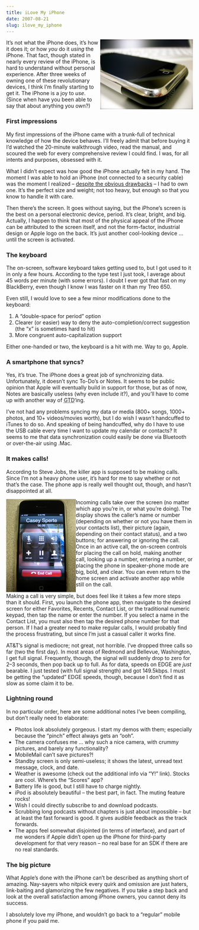 ```yaml
---
title: iLove My iPhone
date: 2007-08-21
slug: ilove_my_iphone
---
```

<p><img src="/assets/img/iphone1.jpg" border="0" height="188" width="250" alt="My iPhone (macro shot)" align="right" />It&#8217;s not what the iPhone does, it&#8217;s how it does it; or how <em>you</em> do it <em>using</em> the iPhone. That fact, though stated in nearly every review of the iPhone, is hard to understand without personal experience. After three weeks of owning one of these revolutionary devices, I think I&#8217;m finally starting to get it. The iPhone is a joy to <em>use</em>. (Since when have you been able to say that about anything you own?)</p>

<h3>First impressions</h3>

<p>My first impressions of the iPhone came with a trunk-full of technical knowledge of how the device behaves. I&#8217;ll freely admit that before buying it I&#8217;d watched the 20-minute walkthrough video, read the manual, and scoured the web for every comprehensive review I could find. I was, for all intents and purposes, obsessed with it.</p>

<p><span class="pullquote">What I didn&#8217;t expect was how good the iPhone actually felt in my hand</span>. The moment I was able to hold an iPhone (not connected to a security cable) was the moment I realized &#8211; <a href="http://seansperte.com/entry/iphone_software_quirks/">despite the obvious drawbacks</a> &#8211; I had to own one. It&#8217;s the perfect size and weight; not too heavy, but enough so that you know to handle it with care.</p>

<p>Then there&#8217;s the screen. It goes without saying, but the iPhone&#8217;s screen is the best on a personal electronic device, period. It&#8217;s clear, bright, and big. Actually, I happen to think that most of the physical appeal of the iPhone can be attributed to the screen itself, and not the form-factor, industrial design or Apple logo on the back. It&#8217;s just another cool-looking device &#8230; until the screen is activated.</p>

<h3>The keyboard</h3>

<p>The on-screen, software keyboard takes getting used to, but I got used to it in only a few hours. According to the type test I just took, I average about 45 words per minute (with some errors). I doubt I ever got that fast on my BlackBerry, even though I know I was faster on it than my Treo 650.</p>

<p>Even still, I would love to see a few minor modifications done to the keyboard:</p>

<ol>
<li>A &#8220;double-space for period&#8221; option</li>
<li>Clearer (or easier) way to deny the auto-completion/correct suggestion (the &#8220;x&#8221; is sometimes hard to hit)</li>
<li>More congruent auto-capitalization support</li>
</ol>

<p>Either one-handed or two, the keyboard is a hit with me. Way to go, Apple.</p>

<h3>A smartphone that syncs?</h3>

<p>Yes, it&#8217;s true. The iPhone does a great job of synchronizing data. Unfortunately, it doesn&#8217;t sync To-Do&#8217;s or Notes. It seems to be public opinion that Apple will eventually build in support for those, but as of now, Notes are basically useless (why even include it?), and you&#8217;ll have to come up with another way of <abbr title="Getting Things Done">GTD</abbr>&#8216;ing.</p>

<p>I&#8217;ve not had any problems syncing my data or media (800+ songs, 1000+ photos, and 10+ videos/movies worth), but I do wish I wasn&#8217;t handcuffed to iTunes to do so. And speaking of being handcuffed, why do I have to use the USB cable every time I want to update my calendar or contacts? It seems to me that data synchronization could easily be done via Bluetooth or over-the-air using .Mac.</p>

<h3>It makes calls!</h3>

<p>According to Steve Jobs, the killer app is supposed to be making calls. Since I&#8217;m not a heavy phone user, it&#8217;s hard for me to say whether or not that&#8217;s the case. The phone app is really well thought out, though, and hasn&#8217;t disappointed at all.</p>

<p><img src="/assets/img/iphone2.jpg" border="0" height="250" width="188" alt="An active call on the iPhone" align="left" />Incoming calls take over the screen (no matter which app you&#8217;re in, or what you&#8217;re doing). The display shows the caller&#8217;s name or number (depending on whether or not you have them in your contacts list), their picture (again, depending on their contact status), and a two buttons; for answering or ignoring the call. Once in an active call, the on-screen controls for placing the call on hold, making another call, looking up a number, entering a number, or placing the phone in speaker-phone mode are big, bold, and clear. You can even return to the home screen and activate another app while still on the call.</p>

<p>Making a call is very simple, but does feel like it takes a few more steps than it should. First, you launch the phone app, then navigate to the desired screen for either Favorites, Recents, Contact List, or the traditional numeric keypad, then tap the name or enter the number. If you select a name in the Contact List, you must also then tap the desired phone number for that person. If I had a greater need to make regular calls, I would probably find the process frustrating, but since I&#8217;m just a casual caller it works fine.</p>

<p>AT&amp;T&#8217;s signal is mediocre; not great, not horrible. I&#8217;ve dropped three calls so far (two the first day). In most areas of Redmond and Bellevue, Washington, I get full signal. Frequently, though, the signal will suddenly drop to zero for 2&#8211;3 seconds, then pop back up to full. As for data, speeds on EDGE are <em>just</em> bearable. I just tested (with full signal strength) and got 149.5kbps. I must be getting the &#8220;updated&#8221; EDGE speeds, though, because I don&#8217;t find it as slow as some claim it to be.</p>

<h3>Lightning round</h3>

<p>In no particular order, here are some additional notes I&#8217;ve been compiling, but don&#8217;t really need to elaborate:</p>

<ul>
<li>Photos look absolutely gorgeous. I start my demos with them; especially because the &#8220;pinch&#8221; effect always gets an &#8220;ooh&#8221;.</li>
<li>The camera confuses me &#8230; why such a nice camera, with crummy pictures, and barely any functionality?</li>
<li>MobileMail can&#8217;t save pictures?!</li>
<li>Standby screen is only semi-useless; it shows the latest, unread text message, clock, and date.</li>
<li>Weather is awesome (check out the additional info via &#8220;Y!&#8221; link). Stocks are cool. Where&#8217;s the &#8220;Scores&#8221; app?</li>
<li>Battery life is good, but I still have to charge nightly.</li>
<li>iPod is absolutely beautiful &#8211; the best part, in fact. The muting feature rocks!</li>
<li>Wish I could directly subscribe to and download podcasts.</li>
<li>Scrubbing long podcasts without chapters is just about impossible &#8211; but at least the fast forward is good. It gives audible feedback as the track forwards.</li>
<li>The apps feel somewhat disjointed (in terms of interface), and part of me wonders if Apple didn&#8217;t open up the iPhone for third-party development for that very reason &#8211; no real base for an SDK if there are no real standards.</li>
</ul>

<h3>The big picture</h3>

<p>What Apple&#8217;s done with the iPhone can&#8217;t be described as anything short of amazing. Nay-sayers who nitpick every quirk and omission are just haters, link-baiting and glamorizing the few negatives. If you take a step back and look at the overall satisfaction among iPhone owners, you cannot deny its success.</p>

<p>I absolutely love my iPhone, and wouldn&#8217;t go back to a &#8220;regular&#8221; mobile phone if you paid me.</p>
